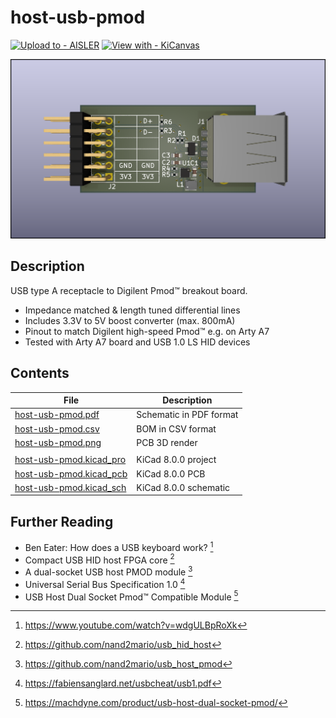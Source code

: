 # host-usb-pmod

[![Upload to - AISLER](https://img.shields.io/badge/Upload_to_-AISLER-ff8000)](https://aisler.net/p/new?url=https://raw.githubusercontent.com/sparkengineering/host-usb-pmod/main/host-usb-pmod.kicad_pcb&ref=github)
[![View with - KiCanvas](https://img.shields.io/badge/KiCanvas-b187ff?label=View%20with
)](https://kicanvas.org/?github=https%3A%2F%2Fgithub.com%2Fsparkengineering%2Fhost-usb-pmod)

![3D render of this USB Pmod breakout board](./host-usb-pmod.png)

## Description

USB type A receptacle to Digilent Pmod™ breakout board.

- Impedance matched & length tuned differential lines
- Includes 3.3V to 5V boost converter (max. 800mA)
- Pinout to match Digilent high-speed Pmod™ e.g. on Arty A7
- Tested with Arty A7 board and USB 1.0 LS HID devices

## Contents

| File                                                 | Description             |
|------------------------------------------------------|-------------------------|
| [host-usb-pmod.pdf](./host-usb-pmod.pdf)             | Schematic in PDF format |
| [host-usb-pmod.csv](./host-usb-pmod.csv)             | BOM in CSV format       |
| [host-usb-pmod.png](./host-usb-pmod.png)             | PCB 3D render           |
|                                                      |                         |
| [host-usb-pmod.kicad_pro](./host-usb-pmod.kicad_pro) | KiCad 8.0.0 project     |
| [host-usb-pmod.kicad_pcb](./host-usb-pmod.kicad_pcb) | KiCad 8.0.0 PCB         |
| [host-usb-pmod.kicad_sch](./host-usb-pmod.kicad_sch) | KiCad 8.0.0 schematic   |

## Further Reading

- Ben Eater: How does a USB keyboard work? [^1]
- Compact USB HID host FPGA core [^2]
- A dual-socket USB host PMOD module [^3]
- Universal Serial Bus Specification 1.0 [^4]
- USB Host Dual Socket Pmod™ Compatible Module [^5]

[^1]: https://www.youtube.com/watch?v=wdgULBpRoXk
[^2]: https://github.com/nand2mario/usb_hid_host
[^3]: https://github.com/nand2mario/usb_host_pmod
[^4]: https://fabiensanglard.net/usbcheat/usb1.pdf
[^5]: https://machdyne.com/product/usb-host-dual-socket-pmod/
